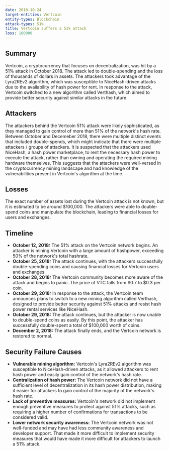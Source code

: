 ```yaml
---
date: 2018-10-24
target-entities: Vertcoin
entity-types: Blockchain
attack-types: 51%
title: Vertcoin suffers a 51% attack
loss: 100000
---
```


## Summary

Vertcoin, a cryptocurrency that focuses on decentralization, was hit by a 51% attack in October 2018. The attack led to double-spending and the loss of thousands of dollars in assets. The attackers took advantage of the Lyra2REv2 algorithm, which was susceptible to NiceHash-driven attacks due to the availability of hash power for rent. In response to the attack, Vertcoin switched to a new algorithm called Verthash, which aimed to provide better security against similar attacks in the future.

## Attackers

The attackers behind the Vertcoin 51% attack were likely sophisticated, as they managed to gain control of more than 51% of the network's hash rate. Between October and Decemeber 2018, there were multiple distinct events that included double-spends, which might indicate that there were multiple attackers / groups of attackers. It is suspected that the attackers used NiceHash, a hash power marketplace, to rent the necessary hash power to execute the attack, rather than owning and operating the required mining hardware themselves. This suggests that the attackers were well-versed in the cryptocurrency mining landscape and had knowledge of the vulnerabilities present in Vertcoin's algorithm at the time.

## Losses

The exact number of assets lost during the Vertcoin attack is not known, but it is estimated to be around $100,000. The attackers were able to double-spend coins and manipulate the blockchain, leading to financial losses for users and exchanges.

## Timeline

- **October 12, 2018:** The 51% attack on the Vertcoin network begins. An attacker is mining Vertcoin with a large amount of hashpower, exceeding 50% of the network's total hashrate.
- **October 25, 2018:** The attack continues, with the attackers successfully double-spending coins and causing financial losses for Vertcoin users and exchanges.
- **October 28, 2018:** The Vertcoin community becomes more aware of the attack and begins to panic. The price of VTC falls from $0.7 to $0.3 per coin.
- **October 29, 2018:** In response to the attack, the Vertcoin team announces plans to switch to a new mining algorithm called Verthash, designed to provide better security against 51% attacks and resist hash power rental services like NiceHash.
- **October 29, 2018:** The attack continues, but the attacker is now unable to double-spend coins as easily. By this point, the attacker has successfully double-spent a total of $100,000 worth of coins.
- **December 2, 2018:** The attack finally ends, and the Vertcoin network is restored to normal.

## Security Failure Causes

- **Vulnerable mining algorithm:** Vertcoin's Lyra2REv2 algorithm was susceptible to NiceHash-driven attacks, as it allowed attackers to rent hash power and easily gain control of the network's hash rate.
- **Centralization of hash power:** The Vertcoin network did not have a sufficient level of decentralization in its hash power distribution, making it easier for attackers to gain control of the majority of the network's hash rate.
- **Lack of preventive measures:** Vertcoin's network did not implement enough preventive measures to protect against 51% attacks, such as requiring a higher number of confirmations for transactions to be considered valid.
- **Lower network security awareness:** The Vertcoin network was not well-funded and may have had less community awareness and developer support. That made it more difficult to implement security measures that would have made it more difficult for attackers to launch a 51% attack.
